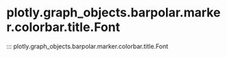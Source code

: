 # plotly.graph_objects.barpolar.marker.colorbar.title.Font

::: plotly.graph_objects.barpolar.marker.colorbar.title.Font
